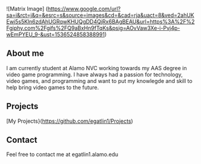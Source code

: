 ![Matrix Image] (https://www.google.com/url?sa=i&rct=j&q=&esrc=s&source=images&cd=&cad=rja&uact=8&ved=2ahUKEwi5s5Kln6zdAhUGRqwKHUQgDD4QjRx6BAgBEAU&url=https%3A%2F%2Fgiphy.com%2Fgifs%2FQ9aBxHn9fTqKs&psig=AOvVaw3Xe-i-Pvj4p-wEmPYEU_9-&ust=1536524858388991)

## About me

I am currently student at Alamo NVC working towards my AAS degree in video game programming. I have always had a passion for technology, video games, and programming and want to put my knowlegde and skill to help bring video games to the future.


## Projects

[My Projects}(https://github.com/egatlin1/Projects)

## Contact
Feel free to contact me at egatlin1.alamo.edu
